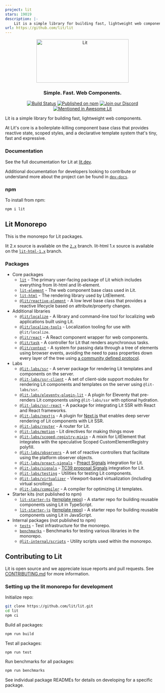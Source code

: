 ```yaml
---
project: lit
stars: 19019
description: |-
    Lit is a simple library for building fast, lightweight web components.
url: https://github.com/lit/lit
---
```


<div align="center">
<picture>
  <source media="(prefers-color-scheme: dark)" srcset="./packages/lit/logo-dark.svg" alt="Lit" width="300" height="141">
  </source>
  <source media="(prefers-color-scheme: light)" srcset="./packages/lit/logo.svg" alt="Lit" width="300" height="141">
  </source>
  <img src="./packages/lit/logo.svg" alt="Lit" width="300" height="141">
</picture>

### Simple. Fast. Web Components.

[![Build Status](https://github.com/lit/lit/actions/workflows/tests.yml/badge.svg)](https://github.com/lit/lit/actions/workflows/tests.yml)
[![Published on npm](https://img.shields.io/npm/v/lit.svg?logo=npm)](https://www.npmjs.com/package/lit)
[![Join our Discord](https://img.shields.io/badge/discord-join%20chat-5865F2.svg?logo=discord&logoColor=fff)](https://lit.dev/discord/)
[![Mentioned in Awesome Lit](https://awesome.re/mentioned-badge.svg)](https://github.com/web-padawan/awesome-lit)

</div>

Lit is a simple library for building fast, lightweight web components.

At Lit's core is a boilerplate-killing component base class that provides reactive state, scoped styles, and a declarative template system that's tiny, fast and expressive.

### Documentation

See the full documentation for Lit at [lit.dev](https://lit.dev).

Additional documentation for developers looking to contribute or understand more about the project can be found in [`dev-docs`](./dev-docs).

### npm

To install from npm:

```sh
npm i lit
```

## Lit Monorepo

This is the monorepo for Lit packages.

lit 2.x source is available on the [`2.x`](https://github.com/lit/lit/tree/2.x) branch.
lit-html 1.x source is available on the [`lit-html-1.x`](https://github.com/lit/lit/tree/lit-html-1.x) branch.

### Packages

- Core packages
  - [`lit`](./packages/lit) - The primary user-facing package of Lit which includes everything from lit-html and lit-element.
  - [`lit-element`](./packages/lit-element) - The web component base class used in Lit.
  - [`lit-html`](./packages/lit-html) - The rendering library used by LitElement.
  - [`@lit/reactive-element`](./packages/reactive-element) - A low level base class that provides a reactive lifecycle based on attribute/property changes.
- Additional libraries
  - [`@lit/localize`](./packages/localize) - A library and command-line tool for localizing web applications built using Lit.
  - [`@lit/localize-tools`](./packages/localize-tools) - Localization tooling for use with `@lit/localize`.
  - [`@lit/react`](./packages/react) - A React component wrapper for web components.
  - [`@lit/task`](./packages/task) - A controller for Lit that renders asynchronous tasks.
  - [`@lit/context`](./packages/context) - A system for passing data through a tree of elements using browser events, avoiding the need to pass properties down every layer of the tree using [a community defined protocol](https://github.com/webcomponents-cg/community-protocols/blob/main/proposals/context.md).
- Labs
  - [`@lit-labs/ssr`](./packages/labs/ssr) - A server package for rendering Lit templates and components on the server.
  - [`@lit-labs/ssr-client`](./packages/labs/ssr-client) - A set of client-side support modules for rendering Lit components and templates on the server using `@lit-labs/ssr`.
  - [`@lit-labs/eleventy-plugin-lit`](./packages/labs/eleventy-plugin-lit) - A plugin for Eleventy that pre-renders
    Lit components using `@lit-labs/ssr` with optional hydration.
  - [`@lit-labs/ssr-react`](./packages/labs/ssr-react) - A package for integrating Lit SSR with React and React frameworks.
  - [`@lit-labs/nextjs`](./packages/labs/nextjs) - A plugin for [Next.js](https://nextjs.org/) that enables deep server rendering of Lit components with Lit SSR.
  - [`@lit-labs/router`](./packages/labs/router) - A router for Lit.
  - [`@lit-labs/motion`](./packages/labs/motion) - Lit directives for making things move
  - [`@lit-labs/scoped-registry-mixin`](./packages/labs/scoped-registry-mixin) - A mixin for LitElement that integrates with the speculative Scoped CustomElementRegistry polyfill.
  - [`@lit-labs/observers`](./packages/labs/observers) - A set of reactive controllers that facilitate using the platform observer objects.
  - [`@lit-labs/preact-signals`](./packages/labs/preact-signals) - [Preact Signals](https://preactjs.com/guide/v10/signals/) integration for Lit.
  - [`@lit-labs/signals`](./packages/labs/signals) - [TC39 proposal Signals](https://github.com/tc39/proposal-signals) integration for Lit.
  - [`@lit-labs/testing`](./packages/labs/testing) - Utilities for testing Lit components.
  - [`@lit-labs/virtualizer`](./packages/labs/virtualizer) - Viewport-based virtualization (including virtual scrolling).
  - [`@lit-labs/compiler`](./packages/labs/compiler) - A compiler for optimizing Lit templates.
- Starter kits (not published to npm)
  - [`lit-starter-ts`](./packages/lit-starter-ts) ([template
    repo](https://github.com/lit/lit-element-starter-ts)) - A starter repo for building reusable components using Lit in TypeScript.
  - [`lit-starter-js`](./packages/lit-starter-js) ([template
    repo](https://github.com/lit/lit-element-starter-js)) - A starter repo for building reusable components using Lit in JavaScript.
- Internal packages (not published to npm)
  - [`tests`](./packages/tests) - Test infrastructure for the monorepo.
  - [`benchmarks`](./packages/benchmarks) - Benchmarks for testing various libraries in the monorepo.
  - [`@lit-internal/scripts`](./packages/@lit-internal/scripts) - Utility scripts used within the monorepo.

## Contributing to Lit

Lit is open source and we appreciate issue reports and pull requests. See [CONTRIBUTING.md](./CONTRIBUTING.md) for more information.

### Setting up the lit monorepo for development

Initialize repo:

```sh
git clone https://github.com/lit/lit.git
cd lit
npm ci
```

Build all packages:

```sh
npm run build
```

Test all packages:

```sh
npm run test
```

Run benchmarks for all packages:

```sh
npm run benchmarks
```

See individual package READMEs for details on developing for a specific package.

